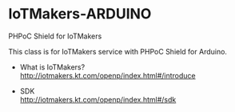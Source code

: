 # IoTMakers-ARDUINO
PHPoC Shield for IoTMakers

This class is for IoTMakers service with PHPoC Shield for Arduino.

* What is IoTMakers?  
http://iotmakers.kt.com/openp/index.html#/introduce

* SDK  
http://iotmakers.kt.com/openp/index.html#/sdk






